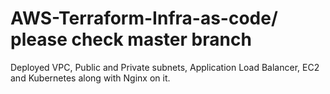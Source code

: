 # AWS-Terraform-Infra-as-code/ please check master branch
Deployed VPC, Public and Private subnets, Application Load Balancer, EC2 and Kubernetes along with Nginx on it. 
